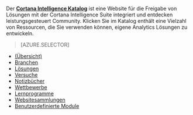 Der **[Cortana Intelligence Katalog](http://gallery.cortanaintelligence.com)** ist eine Website für die Freigabe von Lösungen mit der Cortana Intelligence Suite integriert und entdecken leistungsgesteuert Community.
Klicken Sie im Katalog enthält eine Vielzahl von Ressourcen, die Sie verwenden können, eigene Analytics Lösungen zu entwickeln.

> [AZURE.SELECTOR]
- [(Übersicht)](machine-learning-gallery-how-to-use-contribute-publish.md)
- [Branchen](machine-learning-gallery-industries.md)
- [Lösungen](machine-learning-gallery-solutions.md)
- [Versuche](machine-learning-gallery-experiments.md)
- [Notizbücher](machine-learning-gallery-jupyter-notebooks.md)
- [Wettbewerbe](machine-learning-gallery-competitions.md)
- [Lernprogramme](machine-learning-gallery-tutorials.md)
- [Websitesammlungen](machine-learning-gallery-collections.md)
- [Benutzerdefinierte Module](machine-learning-gallery-custom-modules.md)

